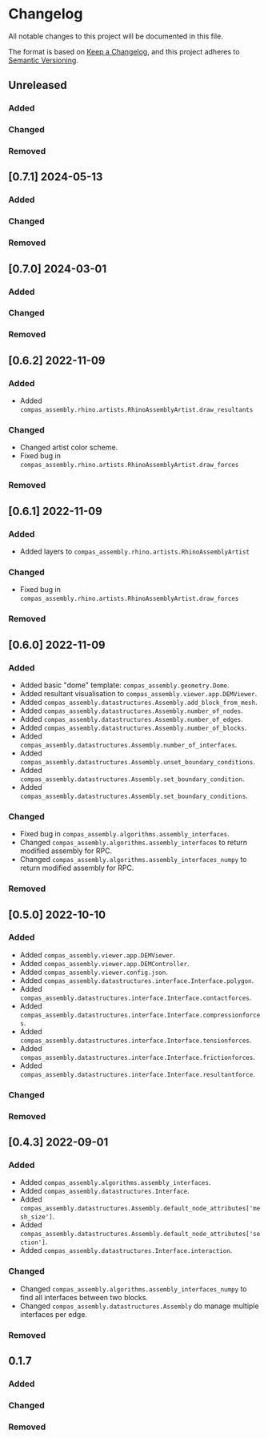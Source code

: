 # Changelog

All notable changes to this project will be documented in this file.

The format is based on [Keep a Changelog](https://keepachangelog.com/en/1.0.0/),
and this project adheres to [Semantic Versioning](https://semver.org/spec/v2.0.0.html).

## Unreleased

### Added

### Changed

### Removed


## [0.7.1] 2024-05-13

### Added

### Changed

### Removed


## [0.7.0] 2024-03-01

### Added

### Changed

### Removed


## [0.6.2] 2022-11-09

### Added

* Added `compas_assembly.rhino.artists.RhinoAssemblyArtist.draw_resultants`

### Changed

* Changed artist color scheme.
* Fixed bug in `compas_assembly.rhino.artists.RhinoAssemblyArtist.draw_forces`

### Removed


## [0.6.1] 2022-11-09

### Added

* Added layers to `compas_assembly.rhino.artists.RhinoAssemblyArtist`

### Changed

* Fixed bug in `compas_assembly.rhino.artists.RhinoAssemblyArtist.draw_forces`

### Removed


## [0.6.0] 2022-11-09

### Added

* Added basic "dome" template: `compas_assembly.geometry.Dome`.
* Added resultant visualisation to `compas_assembly.viewer.app.DEMViewer`.
* Added `compas_assembly.datastructures.Assembly.add_block_from_mesh`.
* Added `compas_assembly.datastructures.Assembly.number_of_nodes`.
* Added `compas_assembly.datastructures.Assembly.number_of_edges`.
* Added `compas_assembly.datastructures.Assembly.number_of_blocks`.
* Added `compas_assembly.datastructures.Assembly.number_of_interfaces`.
* Added `compas_assembly.datastructures.Assembly.unset_boundary_conditions`.
* Added `compas_assembly.datastructures.Assembly.set_boundary_condition`.
* Added `compas_assembly.datastructures.Assembly.set_boundary_conditions`.

### Changed

* Fixed bug in `compas_assembly.algorithms.assembly_interfaces`.
* Changed `compas_assembly.algorithms.assembly_interfaces` to return modified assembly for RPC.
* Changed `compas_assembly.algorithms.assembly_interfaces_numpy` to return modified assembly for RPC.

### Removed


## [0.5.0] 2022-10-10

### Added

* Added `compas_assembly.viewer.app.DEMViewer`.
* Added `compas_assembly.viewer.app.DEMController`.
* Added `compas_assembly.viewer.config.json`.
* Added `compas_assembly.datastructures.interface.Interface.polygon`.
* Added `compas_assembly.datastructures.interface.Interface.contactforces`.
* Added `compas_assembly.datastructures.interface.Interface.compressionforces`.
* Added `compas_assembly.datastructures.interface.Interface.tensionforces`.
* Added `compas_assembly.datastructures.interface.Interface.frictionforces`.
* Added `compas_assembly.datastructures.interface.Interface.resultantforce`.

### Changed

### Removed


## [0.4.3] 2022-09-01

### Added

* Added `compas_assembly.algorithms.assembly_interfaces`.
* Added `compas_assembly.datastructures.Interface`.
* Added `compas_assembly.datastructures.Assembly.default_node_attributes['mesh_size']`.
* Added `compas_assembly.datastructures.Assembly.default_node_attributes['section']`.
* Added `compas_assembly.datastructures.Interface.interaction`.

### Changed

* Changed `compas_assembly.algorithms.assembly_interfaces_numpy` to find all interfaces between two blocks.
* Changed `compas_assembly.datastructures.Assembly` do manage multiple interfaces per edge.

### Removed

## 0.1.7

### Added

### Changed

### Removed
